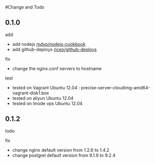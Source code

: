 #Change and Todo

## 0.1.0

add

* add nodejs [mdxp/nodejs-cookbook](https://github.com/mdxp/nodejs-cookbook)
* add github-deploys [riceo/github-deploys](https://github.com/riceo/github-deploys)

fix

* change the nginx.conf servers to hostname

test

* tested on Vagrant Ubuntu 12.04 : precise-server-cloudimg-amd64-vagrant-disk1.box
* tested on aliyun  Ubuntu 12.04
* tested on linode vps Ubuntu 12.04

## 0.1.2

todo 

fix

* change nginx default version from 1.2.6 to 1.4.2  
* change postgrel default version from 9.1.9 to 9.2.4

